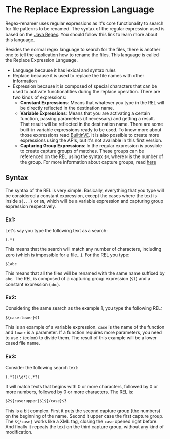 # The Replace Expression Language #

Regex-renamer uses regular expressions as it's core functionality to search for file patterns to be renamed. The syntax of the regular expression used is based on the [Java Regex](http://java.sun.com/docs/books/tutorial/essential/regex/). You should follow this link to learn more about this language.

Besides the normal regex language to search for the files, there is another one to tell the application how to rename the files. This language is called the Replace Expression Language.
  * Language because it has lexical and syntax rules
  * Replace because it is used to replace the file names with other information
  * Expression because it is composed of special characters that can be used to activate functionalities during the replace operation. There are two kinds of expressions:
    * **Constant Expressions**: Means that whatever you type in the REL will be directly reflected in the destination name.
    * **Variable Expressions**: Means that you are activating a certain function, passing parameters (if necessary) and getting a result. That result will be reflected in the destination name. There are some built-in variable expressions ready to be used. To know more about those expressions read [BuiltinVE](BuiltinVE.md). It is also possible to create more expressions using the APIs, but it's not available in this first version.
    * **Capturing Group Expressions**: In the regular expression is possible to create capture groups of matches. These groups can be referenced on the REL using the syntax `$N`, where `N` is the number of the group. For more information about capture groups, read [here](http://java.sun.com/docs/books/tutorial/essential/regex/groups.html)

## Syntax ##

The syntax of the REL is very simple. Basically, everything that you type will be considered a constant expression, except the cases where the text is inside `${...}` or `$N`, which will be a variable expression and capturing group expression respectively.

### Ex1: ###
Let's say you type the following text as a search:

`(.*)`

This means that the search will match any number of characters, including zero (which is impossible for a file...). For the REL you type:

`$1abc`

This means that all the files will be renamed with the same name suffixed by `abc`. The REL is composed of a capturing group expression (`$1`) and a constant expression (`abc`).

### Ex2: ###
Considering the same search as the example 1, you type the following REL:

`${case:lower}$1`

This is an example of a variable expression. `case` is the name of the function and `lower` is a parameter. If a function requires more parameters, you need to use `:` (colon) to divide them. The result of this example will be a lower cased file name.

### Ex3: ###
Consider the following search text:

`(.*?)(\d*)(.*?)`

It will match texts that begins with 0 or more characters, followed by 0 or more numbers, followed by 0 or more characters. The REL is:

`$2${case:upper}$1${/case}$3`

This is a bit complex. First it puts the second capture group (the numbers) on the beginning of the name. Second it upper case the first capture group. The `${/case}` works like a XML tag, closing the `case` opened right before. And finally it repeats the text on the third capture group, without any kind of modification.